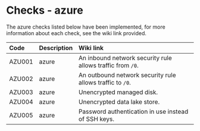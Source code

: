 
# Checks - azure

The azure checks listed below have been implemented, for more information about each check, see the wiki link provided.

| Code  | Description | Wiki link |
|:-------|:-------------|:----------|
|AZU001|azure|An inbound network security rule allows traffic from `/0`.|[AZU001 Wiki](https://github.com/tfsec/tfsec/wiki/AZU001)|
|AZU002|azure|An outbound network security rule allows traffic to `/0`.|[AZU002 Wiki](https://github.com/tfsec/tfsec/wiki/AZU002)|
|AZU003|azure|Unencrypted managed disk.|[AZU003 Wiki](https://github.com/tfsec/tfsec/wiki/AZU003)|
|AZU004|azure|Unencrypted data lake store.|[AZU004 Wiki](https://github.com/tfsec/tfsec/wiki/AZU004)|
|AZU005|azure|Password authentication in use instead of SSH keys.|[AZU005 Wiki](https://github.com/tfsec/tfsec/wiki/AZU005)|

